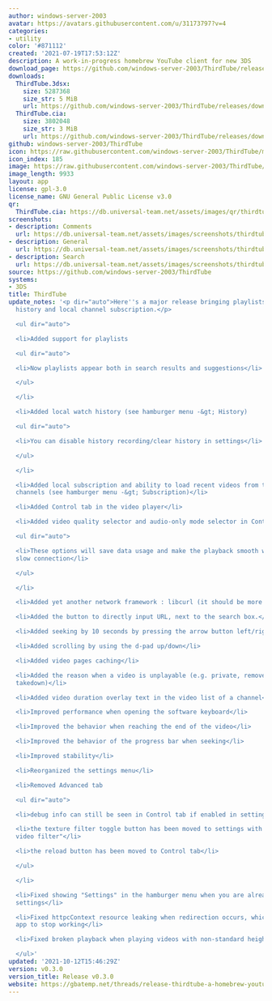 ```yaml
---
author: windows-server-2003
avatar: https://avatars.githubusercontent.com/u/31173797?v=4
categories:
- utility
color: '#871112'
created: '2021-07-19T17:53:12Z'
description: A work-in-progress homebrew YouTube client for new 3DS
download_page: https://github.com/windows-server-2003/ThirdTube/releases
downloads:
  ThirdTube.3dsx:
    size: 5287368
    size_str: 5 MiB
    url: https://github.com/windows-server-2003/ThirdTube/releases/download/v0.3.0/ThirdTube.3dsx
  ThirdTube.cia:
    size: 3802048
    size_str: 3 MiB
    url: https://github.com/windows-server-2003/ThirdTube/releases/download/v0.3.0/ThirdTube.cia
github: windows-server-2003/ThirdTube
icon: https://raw.githubusercontent.com/windows-server-2003/ThirdTube/main/resource/icon.png
icon_index: 185
image: https://raw.githubusercontent.com/windows-server-2003/ThirdTube/main/resource/banner.png
image_length: 9933
layout: app
license: gpl-3.0
license_name: GNU General Public License v3.0
qr:
  ThirdTube.cia: https://db.universal-team.net/assets/images/qr/thirdtube-cia.png
screenshots:
- description: Comments
  url: https://db.universal-team.net/assets/images/screenshots/thirdtube/comments.png
- description: General
  url: https://db.universal-team.net/assets/images/screenshots/thirdtube/general.png
- description: Search
  url: https://db.universal-team.net/assets/images/screenshots/thirdtube/search.png
source: https://github.com/windows-server-2003/ThirdTube
systems:
- 3DS
title: ThirdTube
update_notes: '<p dir="auto">Here''s a major release bringing playlists support, watch
  history and local channel subscription.</p>

  <ul dir="auto">

  <li>Added support for playlists

  <ul dir="auto">

  <li>Now playlists appear both in search results and suggestions</li>

  </ul>

  </li>

  <li>Added local watch history (see hamburger menu -&gt; History)

  <ul dir="auto">

  <li>You can disable history recording/clear history in settings</li>

  </ul>

  </li>

  <li>Added local subscription and ability to load recent videos from the subscribed
  channels (see hamburger menu -&gt; Subscription)</li>

  <li>Added Control tab in the video player</li>

  <li>Added video quality selector and audio-only mode selector in Control tab

  <ul dir="auto">

  <li>These options will save data usage and make the playback smooth when using a
  slow connection</li>

  </ul>

  </li>

  <li>Added yet another network framework : libcurl (it should be more stable ?)</li>

  <li>Added the button to directly input URL, next to the search box.</li>

  <li>Added seeking by 10 seconds by pressing the arrow button left/right</li>

  <li>Added scrolling by using the d-pad up/down</li>

  <li>Added video pages caching</li>

  <li>Added the reason when a video is unplayable (e.g. private, removed, copyright
  takedown)</li>

  <li>Added video duration overlay text in the video list of a channel</li>

  <li>Improved performance when opening the software keyboard</li>

  <li>Improved the behavior when reaching the end of the video</li>

  <li>Improved the behavior of the progress bar when seeking</li>

  <li>Improved stability</li>

  <li>Reorganized the settings menu</li>

  <li>Removed Advanced tab

  <ul dir="auto">

  <li>debug info can still be seen in Control tab if enabled in settings</li>

  <li>the texture filter toggle button has been moved to settings with the name "Linear
  video filter"</li>

  <li>the reload button has been moved to Control tab</li>

  </ul>

  </li>

  <li>Fixed showing "Settings" in the hamburger menu when you are already opening
  settings</li>

  <li>Fixed httpcContext resource leaking when redirection occurs, which caused the
  app to stop working</li>

  <li>Fixed broken playback when playing videos with non-standard heights</li>

  </ul>'
updated: '2021-10-12T15:46:29Z'
version: v0.3.0
version_title: Release v0.3.0
website: https://gbatemp.net/threads/release-thirdtube-a-homebrew-youtube-client-for-the-new-3ds.591696/
---
```

